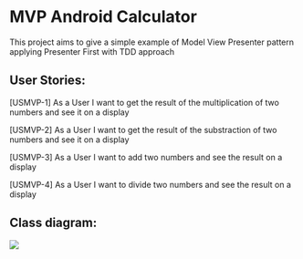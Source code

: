 # MVP Android Calculator
This project aims to give a simple example of Model View Presenter pattern applying Presenter First with TDD approach

## User Stories:

[USMVP-1] As a User I want to get the result of the multiplication of two numbers and see it on a display

[USMVP-2] As a User I want to get the result of the substraction of two numbers and see it on a display

[USMVP-3] As a User I want to add two numbers and see the result on a display

[USMVP-4] As a User I want to divide two numbers and see the result on a display

## Class diagram: 

![](https://cacoo.com/diagrams/OVkhRLsmJGVb5GSp-6E7DC.png)
